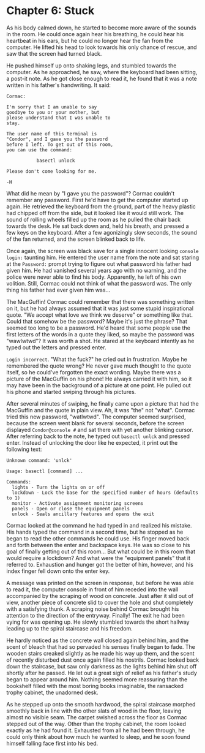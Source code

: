 # Chapter 6: Stuck

As his body calmed down, he started to become more aware of the sounds in the room. He could once again hear his breathing, he could hear his heartbeat in his ears, but he could no longer hear the fan from the computer. He lifted his head to look towards his only chance of rescue, and saw that the screen had turned black.

He pushed himself up onto shaking legs, and stumbled towards the computer. As he approached, he saw, where the keyboard had been sitting, a post-it note. As he got close enough to read it, he found that it was a note written in his father's handwriting. It said:


```
Cormac:

I'm sorry that I am unable to say
goodbye to you or your mother, but
please understand that I was unable to
stay.

The user name of this terminal is
"Condor", and I gave you the password
before I left. To get out of this room,
you can use the command:

           basectl unlock

Please don't come looking for me.

-H
```

What did he mean by "I gave you the password"? Cormac couldn't remember any password. First he'd have to get the computer started up again. He retrieved the keyboard from the ground, part of the heavy plastic had chipped off from the side, but it looked like it would still work. The sound of rolling wheels filled up the room as he pulled the chair back towards the desk. He sat back down and, held his breath, and pressed a few keys on the keyboard. After a few agonizingly slow seconds, the sound of the fan returned, and the screen blinked back to life.

Once again, the screen was black save for a single innocent looking `console login:` taunting him. He entered the user name from the note and sat staring at the `Password:` prompt trying to figure out what password his father had given him. He had vanished several years ago with no warning, and the police were never able to find his body. Apparently, he left of his own volition. Still, Cormac could not think of what the password was. The only thing his father had ever given him was...

The MacGuffin! Cormac could remember that there was something written on it, but he had always assumed that it was just some stupid inspirational quote. "We accept what love we think we deserve" or something like that. Could that somehow be the password? Maybe it's just the phrase? That seemed too long to be a password. He'd heard that some people use the first letters of the words in a quote they liked, so maybe the password was "wawlwtwd"? It was worth a shot. He stared at the keyboard intently as he typed out the letters and pressed enter.

`Login incorrect`. "What the fuck?" he cried out in frustration. Maybe he remembered the quote wrong? He never gave much thought to the quote itself, so he could've forgotten the exact wording. Maybe there was a picture of the MacGuffin on his phone! He always carried it with him, so it may have been in the background of a picture at one point. He pulled out his phone and started swiping through his pictures.

After several minutes of swiping, he finally came upon a picture that had the MacGuffin and the quote in plain view. Ah, it was "the" not "what". Cormac tried this new password, "watlwtwd". The computer seemed surprised, because the screen went blank for several seconds, before the screen displayed `Condor@console #` and sat there with yet another blinking cursor. After referring back to the note, he typed out `basectl unlck` and pressed enter. Instead of unlocking the door like he expected, it print out the following text:

```
Unknown command: 'unlck'

Usage: basectl [command] ...

Commands:
  lights - Turn the lights on or off
  lockdown - Lock the base for the specified number of hours (defaults to 1)
  monitor - Activate assignment monitoring screens
  panels - Open or close the equipment panels
  unlock - Seals ancillary features and opens the exit
```

Cormac looked at the command he had typed in and realized his mistake. His hands typed the command in a second time, but he stopped as he began to read the other commands he could use. His finger moved back and forth between the enter and backspace keys. He was so close to his goal of finally getting out of this room... But what could be in this room that would require a lockdown? And what were the "equipment panels" that it referred to. Exhaustion and hunger got the better of him, however, and his index finger fell down onto the enter key.

A message was printed on the screen in response, but before he was able to read it, the computer console in front of him receded into the wall accompanied by the scraping of wood on concrete. Just after it slid out of view, another piece of concrete slid to cover the hole and shut completely with a satisfying thunk. A scraping noise behind Cormac brought his attention to the direction of the entryway. Finally! The exit he had been vying for was opening up. He slowly stumbled towards the short hallway leading up to the spiral staircase and his freedom.

He hardly noticed as the concrete wall closed again behind him, and the scent of bleach that had so pervaded his senses finally began to fade. The wooden stairs creaked slightly as he made his way up them, and the scent of recently disturbed dust once again filled his nostrils. Cormac looked back down the staircase, but saw only darkness as the lights behind him shut off shortly after he passed. He let out a great sigh of relief as his father's study began to appear around him. Nothing seemed more reassuring than the bookshelf filled with the most boring books imaginable, the ransacked trophy cabinet, the unadorned desk.

As he stepped up onto the smooth hardwood, the spiral staircase morphed smoothly back in line with tho other slats of wood in the floor, leaving almost no visible seam. The carpet swished across the floor as Cormac stepped out of the way. Other than the trophy cabinet, the room looked exactly as he had found it. Exhausted from all he had been through, he could only think about how much he wanted to sleep, and he soon found himself falling face first into his bed.
